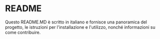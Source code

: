 # README

Questo README.MD è scritto in italiano e fornisce una panoramica del progetto, le istruzioni per l'installazione e l'utilizzo, nonché informazioni su come contribuire.